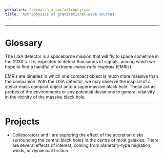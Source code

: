 ```yaml
---
permalink: /research_areas/astrophysics
title: "Astrophysics of gravitational-wave sources"
---
```



-------------------------

# Glossary


The LISA detector is a spaceborne mission that will fly to space sometime in the 2030's.
It is expected to detect thousands of signals, among which we hope to find a handful of *extreme-mass-ratio inspirals* (EMRIs). 


EMRIs are binaries in which one compact object is much more massive than the companion. With the LISA detector, we may observe the inspiral of a stellar-mass compact object onto a supermassive black hole. These act as probes of the environments or any potential deviations to general relativity in the vicinity of the massive black hole.

-------------------------

# Projects


- Collaborators and I are exploring the effect of the accretion disks surrounding the central black holes in the centre of most galaxies. There are several effects of interest, coming from planetary-type migration, winds, or dynamical friction.